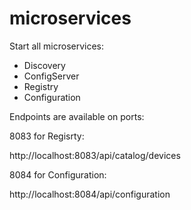# microservices

Start all microservices: 
- Discovery
- ConfigServer
- Registry
- Configuration

Endpoints are available on ports:

8083 for Regisrty:

http://localhost:8083/api/catalog/devices

8084 for Configuration:

http://localhost:8084/api/configuration
